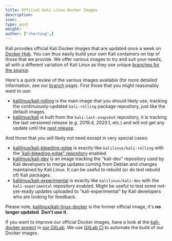 ```yaml
---
title: Official Kali Linux Docker Images
description:
icon:
type: post
weight:
author: ["rhertzog",]
---
```


Kali provides official Kali Docker images that are updated once a week on [Docker Hub](https://hub.docker.com/u/kalilinux/). You can thus easily build your own Kali containers on top of those that we provide. We offer various images to try and suit your needs, all with a different variation of Kali Linux as they use unique [branches for the source](/docs/general-use/kali-branches/).

Here's a quick review of the various images available (for more detailed information, see our [branch](/docs/general-use/kali-branches/) page). First those that you might reasonably want to use:

- [kalilinux/kali-rolling](https://hub.docker.com/r/kalilinux/kali-rolling) is the main image that you should likely use, tracking the continuously-updated `kali-rolling` package repository, just like the default images.
- [kalilinux/kali](https://hub.docker.com/r/kalilinux/kali) is built from the `kali-last-snapshot` repository, it is tracking the last versioned release (e.g. 2019.4, 2020.1, etc.) and will not get any update until the [next release](/releases/).

And those that you will likely not need except in very special cases:

- [kalilinux/kali-bleeding-edge](https://hub.docker.com/r/kalilinux/kali-bleeding-edge) is exactly like `kalilinux/kali-rolling` with the ['kali-bleeding-edge" repository](/blog/bleeding-edge-kali-repositories/) enabled.
- [kalilinux/kali-dev](https://hub.docker.com/r/kalilinux/kali-dev) is an image tracking the "kali-dev" repository used by Kali developers to merge updates coming from Debian and changes maintained by Kali Linux. It can be useful to rebuild (or do test rebuild of) Kali packages.
- [kalilinux/kali-experimental](https://hub.docker.com/r/kalilinux/kali-experimental) is exactly like `kalilinux/kali-dev` with the `kali-experimental` repository enabled. Might be useful to test some not-yet-ready updates uploaded to "kali-experimental" by Kali developers who are looking for feedback.

Please note, [kalilinux/kali-linux-docker](https://hub.docker.com/r/kalilinux/kali-linux-docker) is the former official image, it's **no longer updated**. **Don't use it**.

If you want to improve our official Docker images, have a look at the [kali-docker project](https://gitlab.com/kalilinux/build-scripts/kali-docker/) in [our GitLab](https://gitlab.com/kalilinux). We use [GitLab CI](https://gitlab.com/kalilinux/build-scripts/kali-docker/pipelines) to automate the build of our Docker images.
